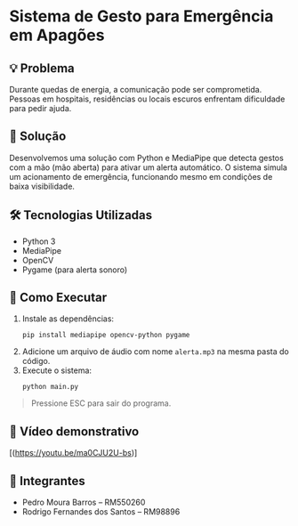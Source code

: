 
# Sistema de Gesto para Emergência em Apagões

## 💡 Problema
Durante quedas de energia, a comunicação pode ser comprometida. Pessoas em hospitais, residências ou locais escuros enfrentam dificuldade para pedir ajuda.

## 🧠 Solução
Desenvolvemos uma solução com Python e MediaPipe que detecta gestos com a mão (mão aberta) para ativar um alerta automático. O sistema simula um acionamento de emergência, funcionando mesmo em condições de baixa visibilidade.

## 🛠️ Tecnologias Utilizadas
- Python 3
- MediaPipe
- OpenCV
- Pygame (para alerta sonoro)

## 🚀 Como Executar
1. Instale as dependências:
   ```
   pip install mediapipe opencv-python pygame
   ```
2. Adicione um arquivo de áudio com nome `alerta.mp3` na mesma pasta do código.
3. Execute o sistema:
   ```
   python main.py
   ```

> Pressione ESC para sair do programa.

## 🎥 Vídeo demonstrativo
[(https://youtu.be/ma0CJU2U-bs)]

## 👥 Integrantes
- Pedro Moura Barros – RM550260  
- Rodrigo Fernandes dos Santos – RM98896  
